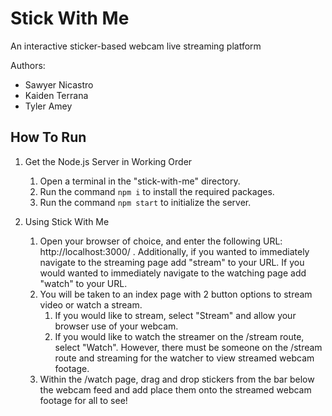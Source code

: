 # Stick With Me
An interactive sticker-based webcam live streaming platform

Authors: 
- Sawyer Nicastro
- Kaiden Terrana
- Tyler Amey

## How To Run
1. Get the Node.js Server in Working Order
    1. Open a terminal in the "stick-with-me" directory.
    2. Run the command `npm i` to install the required packages.
    3. Run the command `npm start` to initialize the server.
  
2. Using Stick With Me
    1. Open your browser of choice, and enter the following URL: http://localhost:3000/ . Additionally, if you wanted to immediately navigate to the streaming page add "stream" to your URL. If you would wanted to immediately navigate to the watching page add "watch" to your URL.
    2. You will be taken to an index page with 2 button options to stream video or watch a stream.
        1. If you would like to stream, select "Stream" and allow your browser use of your webcam.
        2. If you would like to watch the streamer on the /stream route, select "Watch". However, there must be someone on the /stream route and streaming for the watcher to view streamed webcam footage. 
    3. Within the /watch page, drag and drop stickers from the bar below the webcam feed and add place them onto the streamed webcam footage for all to see!
